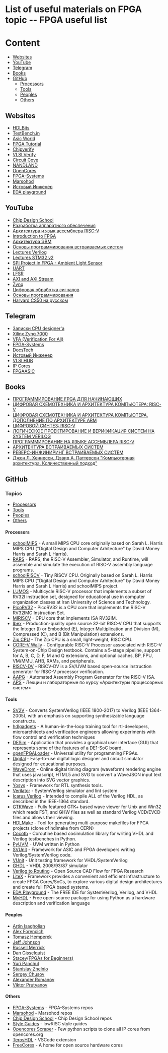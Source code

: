 # List of useful materials on FPGA topic -- FPGA useful list

# Content

* [Websites](#Websites)
* [YouTube](#YouTube)
* [Telegram](#Telegram)
* [Books](#Books)
* [GitHub](#GitHub)
  * [Processors](#Processors)
  * [Tools](#Tools)
  * [Peoples](#Peoples)
  * [Others](#Others)

## Websites

* [HDLBits](https://hdlbits.01xz.net/wiki/Main_Page)
* [TestBench.in](https://testbench.in)
* [Asic World](https://www.asic-world.com)
* [FPGA Tutorial](https://fpgatutorial.com)
* [Chipverify](https://www.chipverify.com)
* [VLSI Verify](https://vlsiverify.com)
* [Circuit Cove](https://circuitcove.com/)
* [NANDLAND](https://nandland.com)
* [OpenCores](https://opencores.org)
* [FPGA-Systems](https://fpga-systems.ru)
* [Marsohod](https://marsohod.org)
* [Истовый Инженер](https://engineer.yadro.com/)
* [EDA playground](https://www.edaplayground.com/)

## YouTube

* [Chip Design School](https://www.youtube.com/watch?v=DFcvEO-gP0c&list=PLi3mfxNhwAi-Jul8__xY9Nhig8DZNxJFZ&index=26)
* [Разработка аппаратного обеспечения](https://www.youtube.com/watch?v=LPhnVATL_EY&list=PL5NHx3fCeyvv45zdwOyX1W64hIkzvQuCG)
* [Архитектура и язык ассемблера RISC-V](https://www.youtube.com/watch?v=ZpH-Nwk4Y2U&list=PL6kSdcHYB3x6cjkby4H1RuRMzfbEGSNBi)
* [Introduction to FPGA](https://www.youtube.com/watch?v=lLg1AgA2Xoo&list=PLEBQazB0HUyT1WmMONxRZn9NmQ_9CIKhb)
* [Архитектура ЭВМ](https://www.youtube.com/watch?v=ykUmmfZ_LxY&list=PLnseyzyGdZdfv8H7LkvyVVE33fbBZaSdH)
* [Основы программирования встраиваемых систем](https://www.youtube.com/watch?v=etSeMJSXmxo&list=PLlb7e2G7aSpQWs3YhIXoo9R3da4cQztm4)
* [Lectures Verilog](https://www.youtube.com/watch?v=d-Swjqo8WZg&list=PLhtMaaf_npBz9zfsJMZC12Lk3zvHiJckr)
* [Lectures STM32 v2](https://www.youtube.com/watch?v=qruwVBaNRsI&list=PLhtMaaf_npBzsEQ94eGn5RnuE-VdGVObR)
* [SPI Project in FPGA - Ambient Light Sensor](https://www.youtube.com/watch?v=0LpfuZ1wz2w&list=PLnAoag7Ew-vq5kOyfyNN50xL718AtLoCQ)
* [UART](https://www.youtube.com/watch?v=hVMeU2ThgNw&list=PL9K1-gZiaFsM7kZuaGGR5rDH2TbMJ56Mh)
* [LFSR](https://www.youtube.com/watch?v=oROOR6ylVF4&list=PL9K1-gZiaFsO5sd811zS86EtX95KA1_L7)
* [AXI and AXI Stream](https://www.youtube.com/watch?v=GyYmSZZor1s&list=PL9K1-gZiaFsN-OLaN7mxfhWC4iFF82X6I)
* [Zynq](https://www.youtube.com/watch?v=UZ3FnZNlcWk&list=PL9K1-gZiaFsMpRZ2uaFmM2-dS0z-EEgzW)
* [Цифровая обработка сигналов](https://www.youtube.com/watch?v=cRcSiALBfZI&list=PLmu_y3-DV2_kpP8oX_Uug0IbgH2T4hRPL)
* [Основы программирования](https://www.youtube.com/watch?v=Wh22_O8jXVQ&list=PLIJLLSrXDPojDGKW0WZ7sU0eO3nyn0oDc)
* [Harvard CS50 на русском](https://www.youtube.com/watch?v=Sy_wba7l1UU&list=PLawfWYMUziZqyUL5QDLVbe3j5BKWj42E5)

## Telegram

* [Записки CPU designer'a](https://t.me/cpu_design)
* [Xilinx Zynq 7000](https://t.me/zynq7000)
* [VFA (Verification For All)](https://t.me/verif_for_all)
* [FPGA-Systems](https://t.me/fpgasystems)
* [DocsTech](https://t.me/docstech_offical)
* [Истовый Инженер](https://t.me/ultimate_engineer)
* [VLSI HUB](https://t.me/vlsihub)
* [IP Cores](https://t.me/ipcores)
* [FPGAASIC](https://t.me/fpgasic)

## Books

* [ПРОГРАММИРОВАНИЕ FPGA ДЛЯ НАЧИНАЮЩИХ](https://dmkpress.com/catalog/electronics/cad/978-5-97060-986-6/)
* [ЦИФРОВАЯ СХЕМОТЕХНИКА И АРХИТЕКТУРА КОМПЬЮТЕРА: RISC-V](https://dmkpress.com/catalog/electronics/circuit_design/978-5-97060-961-3/)
* [ЦИФРОВАЯ СХЕМОТЕХНИКА И АРХИТЕКТУРА КОМПЬЮТЕРА. ДОПОЛНЕНИЕ ПО АРХИТЕКТУРЕ ARM](https://dmkpress.com/catalog/electronics/circuit_design/978-5-97060-650-6/)
* [ЦИФРОВОЙ СИНТЕЗ: RISC-V](https://dmkpress.com/catalog/electronics/circuit_design/978-5-93700-282-2/)
* [ЛОГИЧЕСКОЕ ПРОЕКТИРОВАНИЕ И ВЕРИФИКАЦИЯ СИСТЕМ НА SYSTEM VERILOG](https://dmkpress.com/catalog/electronics/cad/978-5-97060-619-3/)
* [ПРОГРАММИРОВАНИЕ НА ЯЗЫКЕ АССЕМБЛЕРА RISC-V](https://dmkpress.com/catalog/computer/programming/assembler/978-5-93700-300-3/)
* [АРХИТЕКТУРА ВСТРАИВАЕМЫХ СИСТЕМ](https://dmkpress.com/catalog/electronics/circuit_design/978-5-93700-206-8/)
* [РЕВЕРС-ИНЖИНИРИНГ ВСТРАИВАЕМЫХ СИСТЕМ](https://dmkpress.com/catalog/electronics/circuit_design/978-5-93700-231/)
* [Джон Л. Хеннесси, Дэвид А. Паттерсон "Компьютерная архитектура. Количественный подход"]()

## GitHub

### Topics
* [Processors](#Processors)
* [Tools](#Tools)
* [Peoples](#Peoples)
* [Others](#Others)

#### Processors
* [schoolMIPS](https://github.com/MIPSfpga/schoolMIPS) - A small MIPS CPU core originally based on Sarah L. Harris MIPS CPU ("Digital Design and Computer Arhitecture" by David Money Harris and Sarah L Harris). 
* [RARS](https://github.com/TheThirdOne/rars.git) - RARS, the RISC-V Assembler, Simulator, and Runtime, will assemble and simulate the execution of RISC-V assembly language programs.
* [schoolRISCV](https://github.com/zhelnio/schoolRISCV.git) - Tiny RISCV CPU. Originally based on Sarah L. Harris MIPS CPU ("Digital Design and Computer Arhitecture" by David Money Harris and Sarah L Harris) and schoolMIPS project.
* [LUMOS](https://github.com/IUST-Computer-Organization/LUMOS.git) - Multicycle RISC-V processor that implements a subset of RV32I instruction set, designed for educational use in computer organization classes at Iran University of Science and Technology.
* [PicoRV32](https://github.com/YosysHQ/picorv32.git) - PicoRV32 is a CPU core that implements the RISC-V RV32IMC Instruction Set. 
* [MIRISCV](https://github.com/MPSU/MIRISCV.git) - CPU core that implements ISA RV32IM.
* [Ibex](https://github.com/lowRISC/ibex.git) - Production-quality open source 32-bit RISC-V CPU that supports the Integer (I) or Embedded (E), Integer Multiplication and Division (M), Compressed (C), and B (Bit Manipulation) extensions.
* [Zip CPU](https://github.com/ZipCPU/zipcpu.git) - The Zip CPU is a small, light-weight, RISC CPU.
* [CORE-V Wally](https://github.com/openhwgroup/cvw.git) - Configurable RISC-V Processor associated with RISC-V System-on-Chip Design textbook. Contains a 5-stage pipeline, support for A, B, C, D, F, M and Q extensions, and optional caches, BP, FPU, VM/MMU, AHB, RAMs, and peripherals.
* [RISCV-DV](https://github.com/chipsalliance/riscv-dv.git) - RISCV-DV is a SV/UVM based open-source instruction generator for RISC-V processor verification.
* [AAPG](https://gitlab.com/shaktiproject/tools/aapg.git) - Automated Assembly Program Generator for the RISC-V ISA.
* [APS](https://github.com/MPSU/APS.git) - Лекции и лабораторные по курсу «Архитектуры процессорных систем»

#### Tools
* [SV2V](https://github.com/zachjs/sv2v.git) - Converts SystemVerilog (IEEE 1800-2017) to Verilog (IEEE 1364-2005), with an emphasis on supporting synthesizable language constructs.
* [hdlgadgets](https://github.com/FPGA-InsideOut/hdlgadgets) - A human-in-the-loop training tool for rtl-developers, microarchitects and verification engineers allowing experiments with flow control and verification techniques
* [DESim](https://github.com/fpgacademy/DESim) - Application that provides a graphical user interface (GUI) that represents some of the features of a DE1-SoC board.
* [openFPGALoader](https://github.com/trabucayre/openFPGALoader) - Universal utility for programming FPGAs.
* [Digital](https://github.com/hneemann/Digital) - Easy-to-use digital logic designer and circuit simulator designed for educational purposes.
* [WaveDrom](https://github.com/wavedrom/wavedrom) - Online digital timing diagram (waveform) rendering engine that uses javascript, HTML5 and SVG to convert a WaveJSON input text description into SVG vector graphics.
* [Yosys](https://github.com/YosysHQ/yosys.git) - Framework for RTL synthesis tools.
* [Verilator](https://github.com/verilator/verilator) - SystemVerilog simulator and lint system
* [Icarus Verilog](https://github.com/steveicarus/iverilog) - Intended to compile ALL of the Verilog HDL, as described in the IEEE-1364 standard.
* [GTKWave](https://github.com/gtkwave/gtkwave) - Fully featured GTK+ based wave viewer for Unix and Win32 which reads FST, and GHW files as well as standard Verilog VCD/EVCD files and allows their viewing.
* [HDLMake](https://github.com/HDLMake/hdl-make) - Tool for generating multi-purpose makefiles for FPGA projects (clone of hdlmake from CERN)
* [Cocotb](https://github.com/cocotb/cocotb) - Coroutine based cosimulation library for writing VHDL and Verilog testbenches in Python.
* [PyUVM](https://github.com/pyuvm/pyuvm) - UVM written in Python
* [SVUnit](https://github.com/svunit/svunit) - Framework for ASIC and FPGA developers writing Verilog/SystemVerilog code.
* [VUnit](https://github.com/VUnit/vunit) - Unit testing framework for VHDL/SystemVerilog
* [GHDL](https://github.com/ghdl/ghdl.git) - VHDL 2008/93/87 simulator
* [Verilog to Routing](https://github.com/verilog-to-routing/vtr-verilog-to-routing.git) - Open Source CAD Flow for FPGA Research
* [LiteX](https://github.com/enjoy-digital/litex.git) - Framework provides a convenient and efficient infrastructure to create FPGA Cores/SoCs, to explore various digital design architectures and create full FPGA based systems.
* [EDA Playground](https://github.com/edaplayground/eda-playground.git) - The FREE IDE for SystemVerilog, Verilog, and VHDL
* [MyHDL](https://github.com/myhdl/myhdl.git) - Free open-source package for using Python as a hardware description and verification language

#### Peoples
* [Artin Isagholian](https://github.com/0xArt)
* [Alex Forencich](https://github.com/alexforencich)
* [Tomasz Hemperek](https://github.com/themperek)
* [Jeff Johnson](https://github.com/fpgadeveloper)
* [Russell Merrick](https://github.com/nandland)
* [Dan Gisselquist](https://github.com/ZipCPU)
* [Stacey(FPGAs for Beginners)](https://github.com/HDLForBeginners)
* [Yuri Panchul](https://github.com/yuri-panchul)
* [Stanislav Zhelnio](https://github.com/zhelnio)
* [Sergey Chusov](https://github.com/serge0699)
* [Alexander Romanov](https://github.com/RomeoMe5)
* [Viktor Prutyanov](https://github.com/viktor-prutyanov)

#### Others
* [FPGA-Systems](https://github.com/FPGA-Systems) - FPGA-Systems repos
* [Marsohod](https://github.com/marsohod4you) - Marsohod repos
* [Chip Design School](https://github.com/chipdesignschool) - Chip Design School repos
* [Style Guides](https://github.com/lowRISC/style-guides) - lowRISC style guides
* [Opencores Scraper](https://github.com/fabriziotappero/opencores-scraper) - Few python scripts to clone all IP cores from opencores.org
* [TerosHDL](https://github.com/TerosTechnology/vscode-terosHDL) - VSCode extension
* [FreeCores](https://github.com/freecores) - A home for open source hardware cores
